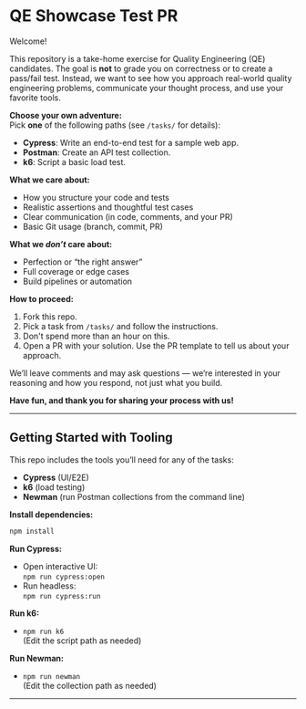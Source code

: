 # QE Showcase Test PR

Welcome!

This repository is a take-home exercise for Quality Engineering (QE) candidates. The goal is **not** to grade you on correctness or to create a pass/fail test. Instead, we want to see how you approach real-world quality engineering problems, communicate your thought process, and use your favorite tools.

**Choose your own adventure:**  
Pick **one** of the following paths (see `/tasks/` for details):

- **Cypress**: Write an end-to-end test for a sample web app.
- **Postman**: Create an API test collection.
- **k6**: Script a basic load test.

**What we care about:**

- How you structure your code and tests
- Realistic assertions and thoughtful test cases
- Clear communication (in code, comments, and your PR)
- Basic Git usage (branch, commit, PR)

**What we _don’t_ care about:**

- Perfection or “the right answer”
- Full coverage or edge cases
- Build pipelines or automation

**How to proceed:**

1. Fork this repo.
2. Pick a task from `/tasks/` and follow the instructions.
3. Don't spend more than an hour on this.
4. Open a PR with your solution. Use the PR template to tell us about your approach.

We’ll leave comments and may ask questions — we’re interested in your reasoning and how you respond, not just what you build.

**Have fun, and thank you for sharing your process with us!**

---

## Getting Started with Tooling

This repo includes the tools you’ll need for any of the tasks:

- **Cypress** (UI/E2E)
- **k6** (load testing)
- **Newman** (run Postman collections from the command line)

**Install dependencies:**

```bash
npm install
```

**Run Cypress:**

- Open interactive UI:  
  `npm run cypress:open`
- Run headless:  
  `npm run cypress:run`

**Run k6:**

- `npm run k6`  
  (Edit the script path as needed)

**Run Newman:**

- `npm run newman`  
  (Edit the collection path as needed)

---
